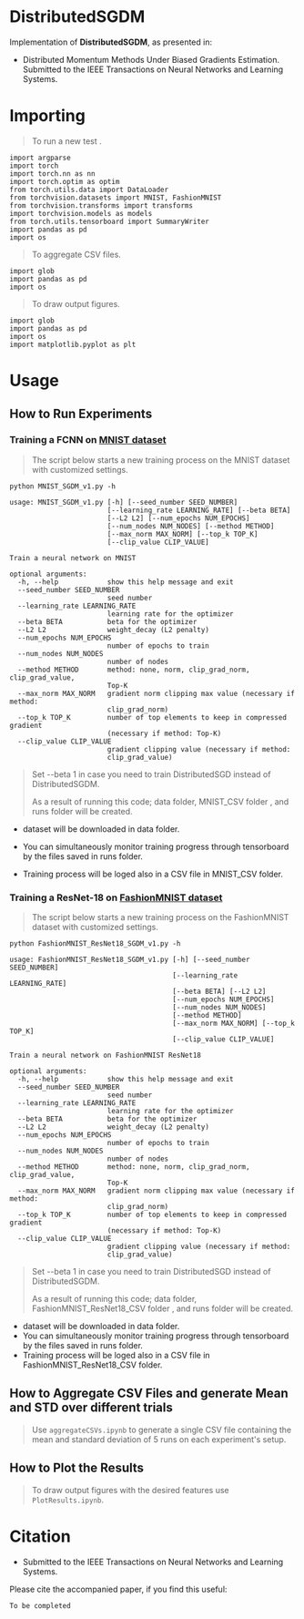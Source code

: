 # DistributedSGDM
Implementation of **DistributedSGDM**, as presented in:
* Distributed Momentum Methods Under Biased Gradients Estimation. Submitted to the IEEE Transactions on Neural Networks and Learning Systems.




# Importing

> To run a new test .
```
import argparse
import torch
import torch.nn as nn
import torch.optim as optim
from torch.utils.data import DataLoader
from torchvision.datasets import MNIST, FashionMNIST
from torchvision.transforms import transforms
import torchvision.models as models
from torch.utils.tensorboard import SummaryWriter
import pandas as pd
import os
```
> To aggregate CSV files.
```
import glob
import pandas as pd
import os
```
> To draw output figures.
```
import glob
import pandas as pd
import os
import matplotlib.pyplot as plt
```


# Usage
## How to Run Experiments
### Training a FCNN on [MNIST dataset](http://yann.lecun.com/exdb/mnist/)
> The script below starts a new training process on the MNIST dataset with customized settings.
```
python MNIST_SGDM_v1.py -h

usage: MNIST_SGDM_v1.py [-h] [--seed_number SEED_NUMBER]
                        [--learning_rate LEARNING_RATE] [--beta BETA]
                        [--L2 L2] [--num_epochs NUM_EPOCHS]
                        [--num_nodes NUM_NODES] [--method METHOD]
                        [--max_norm MAX_NORM] [--top_k TOP_K]
                        [--clip_value CLIP_VALUE]

Train a neural network on MNIST

optional arguments:
  -h, --help            show this help message and exit
  --seed_number SEED_NUMBER
                        seed number
  --learning_rate LEARNING_RATE
                        learning rate for the optimizer
  --beta BETA           beta for the optimizer
  --L2 L2               weight_decay (L2 penalty)
  --num_epochs NUM_EPOCHS
                        number of epochs to train
  --num_nodes NUM_NODES
                        number of nodes
  --method METHOD       method: none, norm, clip_grad_norm, clip_grad_value,
                        Top-K
  --max_norm MAX_NORM   gradient norm clipping max value (necessary if method:
                        clip_grad_norm)
  --top_k TOP_K         number of top elements to keep in compressed gradient
                        (necessary if method: Top-K)
  --clip_value CLIP_VALUE
                        gradient clipping value (necessary if method:
                        clip_grad_value)
```
> Set --beta 1 in case you need to train DistributedSGD instead of DistributedSGDM.
> 
> As a result of running this code; data folder, MNIST_CSV folder , and runs folder will be created.

* dataset will be downloaded in data folder.

* You can simultaneously monitor training progress through tensorboard by the files saved in runs folder.

* Training process will be loged also in a CSV file in MNIST_CSV folder.


### Training a ResNet-18 on [FashionMNIST dataset](https://github.com/zalandoresearch/fashion-mnist)
> The script below starts a new training process on the FashionMNIST dataset with customized settings.
```
python FashionMNIST_ResNet18_SGDM_v1.py -h

usage: FashionMNIST_ResNet18_SGDM_v1.py [-h] [--seed_number SEED_NUMBER]
                                        [--learning_rate LEARNING_RATE]
                                        [--beta BETA] [--L2 L2]
                                        [--num_epochs NUM_EPOCHS]
                                        [--num_nodes NUM_NODES]
                                        [--method METHOD]
                                        [--max_norm MAX_NORM] [--top_k TOP_K]
                                        [--clip_value CLIP_VALUE]

Train a neural network on FashionMNIST ResNet18

optional arguments:
  -h, --help            show this help message and exit
  --seed_number SEED_NUMBER
                        seed number
  --learning_rate LEARNING_RATE
                        learning rate for the optimizer
  --beta BETA           beta for the optimizer
  --L2 L2               weight_decay (L2 penalty)
  --num_epochs NUM_EPOCHS
                        number of epochs to train
  --num_nodes NUM_NODES
                        number of nodes
  --method METHOD       method: none, norm, clip_grad_norm, clip_grad_value,
                        Top-K
  --max_norm MAX_NORM   gradient norm clipping max value (necessary if method:
                        clip_grad_norm)
  --top_k TOP_K         number of top elements to keep in compressed gradient
                        (necessary if method: Top-K)
  --clip_value CLIP_VALUE
                        gradient clipping value (necessary if method:
                        clip_grad_value)
```
> Set --beta 1 in case you need to train DistributedSGD instead of DistributedSGDM.
> 
> As a result of running this code; data folder, FashionMNIST_ResNet18_CSV folder , and runs folder will be created.
* dataset will be downloaded in data folder.
* You can simultaneously monitor training progress through tensorboard by the files saved in runs folder.
* Training process will be loged also in a CSV file in FashionMNIST_ResNet18_CSV folder.

## How to Aggregate CSV Files and generate Mean and STD over different trials
> Use `aggregateCSVs.ipynb` to generate a single CSV file containing the mean and standard deviation of 5 runs on each experiment's setup.

## How to Plot the Results
> To draw output figures with the desired features use `PlotResults.ipynb`.


# Citation
* Submitted to the IEEE Transactions on Neural Networks and Learning Systems.

Please cite the accompanied paper, if you find this useful:
```
To be completed
```
